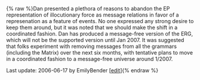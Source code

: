{% raw %}Dan presented a plethora of reasons to abandon the EP representation of
illocutionary force as message relations in favor of a represenation as
a feature of events. No one expressed any strong desire to keep them
around, but it was noted that we should make the shift in a coordinated
fashion. Dan has produced a message-free version of the ERG, which will
not be the supported version until Jan 2007. It was suggested that folks
experiment with removing messages from all the grammars (including the
Matrix) over the next six months, with tentative plans to move in a
coordinated fashion to a message-free universe around 1/2007.

Last update: 2006-06-17 by EmilyBender [[edit](https://github.com/delph-in/docs/wiki/FeforMessageDemise/_edit)]{% endraw %}